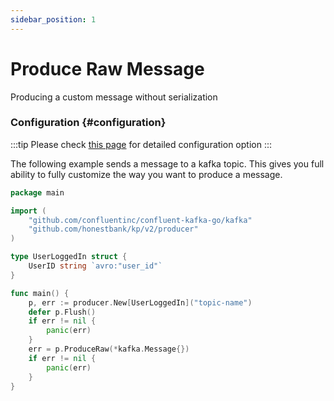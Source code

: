 ```yaml
---
sidebar_position: 1
---
```


# Produce Raw Message
Producing a custom message without serialization

### Configuration {#configuration}

:::tip
Please check [this page](../introduction/configuration.md) for detailed configuration option
:::

The following example sends a message to a kafka topic. This gives you full ability to fully customize the way you want to produce a message.

```go
package main

import (
	"github.com/confluentinc/confluent-kafka-go/kafka"
	"github.com/honestbank/kp/v2/producer"
)

type UserLoggedIn struct {
	UserID string `avro:"user_id"`
}

func main() {
	p, err := producer.New[UserLoggedIn]("topic-name")
	defer p.Flush()
	if err != nil {
		panic(err)
	}
	err = p.ProduceRaw(*kafka.Message{})
	if err != nil {
		panic(err)
	}
}
```